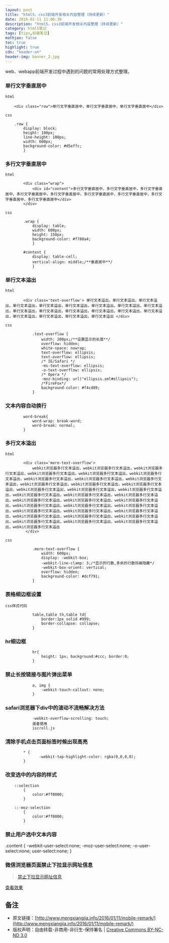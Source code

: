 ```yaml
---
layout: post
title: "html5，css3前端开发相关内容整理（持续更新）"
date: 2016-01-11 11:06:30
description: "html5，css3前端开发相关内容整理（持续更新）"
category: html5笔记
tags: [tips,前端笔记]
mathjax: false
toc: true
highlight: true
cdn: "header-on"
header-img: banner_2.jpg
---
```


web、webapp前端开发过程中遇到的问题的常用处理方式整理。

<!-- more -->


### **单行文字垂直居中**

`html`

		<div class="row">单行文字垂直居中，单行文字垂直居中，单行文字垂直居中</div>

`css`
	
		.row {
			display: block;
			height: 100px;
			line-height: 100px;
			width: 600px;
			background-color: #d5effc;
		    }

### **多行文字垂直居中**

`html`	

		    <div class="wrap">
				<div id="content">多行文字垂直居中，多行文字垂直居中，多行文字垂直居中，多行文字垂直居中，多行文字垂直居中，多行文字垂直居中，多行文字垂直居中，多行文字垂直居中，多行文字垂直居中</div>
		    </div>


`css`
	
			.wrap {
				display: table;
				width: 600px;
				height: 150px;
				background-color: #f780a4;
			    }
			    
			#content {
				display: table-cell;
				vertical-align: middle;/**垂直居中**/
			    }


### **单行文本溢出**

`html`

			<div class='text-overflow'> 单行文本溢出，单行文本溢出，单行文本溢出，单行文本溢出，单行文本溢出，单行文本溢出，单行文本溢出，单行文本溢出，单行文本溢出，单行文本溢出，单行文本溢出，单行文本溢出，单行文本溢出，单行文本溢出，单行文本溢出，单行文本溢出，单行文本溢出，单行文本溢出，单行文本溢出 </div>



`css`

			    .text-overflow {
					width: 200px;/**设置显示的长度**/
					overflow: hidden;
					white-space: nowrap;
					text-overflow: ellipsis;
					text-overflow: ellipsis;
					/* IE/Safari */
					-ms-text-overflow: ellipsis;
					-o-text-overflow: ellipsis;
					/* Opera */
					-moz-binding: url("ellipsis.xml#ellipsis");
					/*FireFox*/
					background-color: #f4cd89;
			    }


### **文本内容自动换行**

			word-break{
				word-wrap: break-word; 
				word-break: normal; 
			}



### **多行文本溢出**

`html`

			<div class='more-text-overflow'>
				webkit浏览器多行文本溢出，webkit浏览器多行文本溢出，webkit浏览器多行文本溢出，webkit浏览器多行文本溢出，webkit浏览器多行文本溢出，webkit浏览器多行文本溢出，webkit浏览器多行文本溢出，webkit浏览器多行文本溢出，webkit浏览器多行文本溢出，webkit浏览器多行文本溢出，webkit浏览器多行文本溢出，webkit浏览器多行文本溢出，webkit浏览器多行文本溢出，webkit浏览器多行文本溢出，webkit浏览器多行文本溢出，webkit浏览器多行文本溢出，webkit浏览器多行文本溢出，webkit浏览器多行文本溢出，webkit浏览器多行文本溢出，webkit浏览器多行文本溢出，webkit浏览器多行文本溢出，webkit浏览器多行文本溢出，webkit浏览器多行文本溢出，webkit浏览器多行文本溢出，webkit浏览器多行文本溢出，webkit浏览器多行文本溢出，webkit浏览器多行文本溢出，webkit浏览器多行文本溢出，webkit浏览器多行文本溢出，webkit浏览器多行文本溢出，webkit浏览器多行文本溢出，webkit浏览器多行文本溢出，webkit浏览器多行文本溢出，webkit浏览器多行文本溢出
			 </div>		


`css`	

			    .more-text-overflow {
					width: 600px;
					display: -webkit-box;
					-webkit-line-clamp: 3;/*显示的行数,多余的行数将被隐藏*/
					-webkit-box-orient: vertical;
					overflow: hidden;
					background-color: #dcf791;
			    }


### **表格细边框设置**


`css样式代码`

			    table,table th,table td{
					border:1px solid #999;
					border-collapse: collapse;
			    }


### hr细边框

				hr{
				    height: 1px; background:#ccc; border:0;
				}


### 禁止长按链接与图片弹出菜单

				a, img {
				    -webkit-touch-callout: none; 
				}


###  safari浏览器下div中的滚动不流畅解决方法

				-webkit-overflow-scrolling: touch;
				或者使用
				iscroll.js


### 清除手机点击页面标签时候出现高亮

			* {
			       -webkit-tap-highlight-color: rgba(0,0,0,0);
			}


### 改变选中的内容的样式

		::selection
			{
				color:#ff0000;
			}

		::-moz-selection
			{
				color:#ff0000;
			}


### 禁止用户选中文本内容

.content {
	-webkit-user-select:none;
	-moz-user-select:none;
	-o-user-select:none;
	user-select:none;
}


### 微信浏览器页面禁止下拉显示网址信息

> [禁止下拉显示网址信息](https://gist.github.com/wuhuanhost/f978f14976a59bd96dbb567be594dee5)


[查看效果](/demo/mobile-remark.html)

## 备注

* 原文链接：[http://www.mengxiangjia.info/2016/01/11/mobile-remark/](http://www.mengxiangjia.info/2016/01/11/mobile-remark/) 
* 版权声明：自由转载-非商用-非衍生-保持署名 | <a href='http://creativecommons.org/licenses/by-nc-nd/3.0/deed.zh'>Creative Commons BY-NC-ND 3.0</a>






